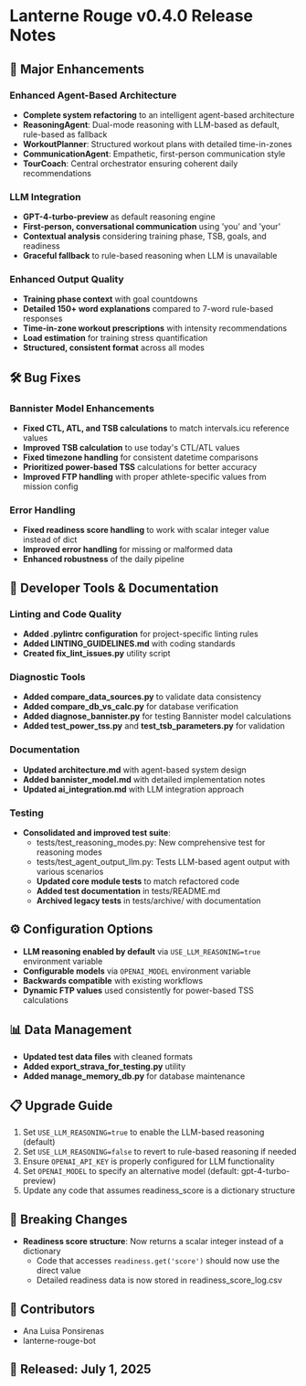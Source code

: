 # Lanterne Rouge v0.4.0 Release Notes

## 🚀 Major Enhancements

### Enhanced Agent-Based Architecture
- **Complete system refactoring** to an intelligent agent-based architecture
- **ReasoningAgent**: Dual-mode reasoning with LLM-based as default, rule-based as fallback
- **WorkoutPlanner**: Structured workout plans with detailed time-in-zones
- **CommunicationAgent**: Empathetic, first-person communication style
- **TourCoach**: Central orchestrator ensuring coherent daily recommendations

### LLM Integration
- **GPT-4-turbo-preview** as default reasoning engine
- **First-person, conversational communication** using 'you' and 'your'
- **Contextual analysis** considering training phase, TSB, goals, and readiness
- **Graceful fallback** to rule-based reasoning when LLM is unavailable

### Enhanced Output Quality
- **Training phase context** with goal countdowns
- **Detailed 150+ word explanations** compared to 7-word rule-based responses
- **Time-in-zone workout prescriptions** with intensity recommendations
- **Load estimation** for training stress quantification
- **Structured, consistent format** across all modes

## 🛠️ Bug Fixes

### Bannister Model Enhancements
- **Fixed CTL, ATL, and TSB calculations** to match intervals.icu reference values
- **Improved TSB calculation** to use today's CTL/ATL values
- **Fixed timezone handling** for consistent datetime comparisons
- **Prioritized power-based TSS** calculations for better accuracy
- **Improved FTP handling** with proper athlete-specific values from mission config

### Error Handling
- **Fixed readiness score handling** to work with scalar integer value instead of dict
- **Improved error handling** for missing or malformed data
- **Enhanced robustness** of the daily pipeline

## 🧰 Developer Tools & Documentation

### Linting and Code Quality
- **Added .pylintrc configuration** for project-specific linting rules
- **Added LINTING_GUIDELINES.md** with coding standards
- **Created fix_lint_issues.py** utility script

### Diagnostic Tools
- **Added compare_data_sources.py** to validate data consistency
- **Added compare_db_vs_calc.py** for database verification
- **Added diagnose_bannister.py** for testing Bannister model calculations
- **Added test_power_tss.py** and **test_tsb_parameters.py** for validation

### Documentation
- **Updated architecture.md** with agent-based system design
- **Added bannister_model.md** with detailed implementation notes
- **Updated ai_integration.md** with LLM integration approach

### Testing
- **Consolidated and improved test suite**:
  - tests/test_reasoning_modes.py: New comprehensive test for reasoning modes
  - tests/test_agent_output_llm.py: Tests LLM-based agent output with various scenarios
  - **Updated core module tests** to match refactored code
  - **Added test documentation** in tests/README.md
  - **Archived legacy tests** in tests/archive/ with documentation

## ⚙️ Configuration Options

- **LLM reasoning enabled by default** via `USE_LLM_REASONING=true` environment variable
- **Configurable models** via `OPENAI_MODEL` environment variable
- **Backwards compatible** with existing workflows
- **Dynamic FTP values** used consistently for power-based TSS calculations

## 📊 Data Management

- **Updated test data files** with cleaned formats
- **Added export_strava_for_testing.py** utility
- **Added manage_memory_db.py** for database maintenance

## 📋 Upgrade Guide

1. Set `USE_LLM_REASONING=true` to enable the LLM-based reasoning (default)
2. Set `USE_LLM_REASONING=false` to revert to rule-based reasoning if needed
3. Ensure `OPENAI_API_KEY` is properly configured for LLM functionality
4. Set `OPENAI_MODEL` to specify an alternative model (default: gpt-4-turbo-preview)
5. Update any code that assumes readiness_score is a dictionary structure

## 🔄 Breaking Changes

- **Readiness score structure**: Now returns a scalar integer instead of a dictionary
  - Code that accesses `readiness.get('score')` should now use the direct value
  - Detailed readiness data is now stored in readiness_score_log.csv

## 👥 Contributors

- Ana Luisa Ponsirenas
- lanterne-rouge-bot

## 📅 Released: July 1, 2025
